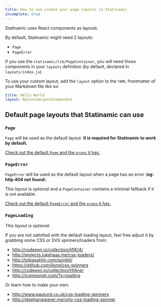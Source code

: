 ```yaml
---
title: How to use create your page layouts in Statinamic
incomplete: true
---
```


Statinamic uses React components as layouts.

By default, Statinamic might need 2 layouts:

- `Page`
- `PageError`

If you use the `statinamic/lib/PageContainer`, you will need those components in
your `layouts` definition (by default, declared in `layouts/index.js`).

To use your custom layout, add the `layout` option to the `YAML` frontmatter of
your Markdown file like so:

```yaml
title: Hello World
layout: MyCustomLayoutComponent
```

## Default page layouts that Statinamic can use

### `Page`

`Page` will be used as the default layout.
**It is required for Statinamic to work by default.**

[Check out the default `Page` and the `props` it has.](https://github.com/MoOx/statinamic/blob/master/boilerplate/web_modules/layouts/Page/index.js)

### `PageError`

`PageError` will be used as the default layout when a page has an error
(**eg: http 404 not found**).

_This layout is optional_ and a `PageContainer` contains a minimal fallback if
it is not available.

[Check out the default `PageError` and the `props` it has.](https://github.com/MoOx/statinamic/blob/master/boilerplate/web_modules/layouts/PageError/index.js)

### `PageLoading`

_This layout is optional_.

If you are not satisfied with the default loading layout, feel free
adjust it by grabbing some CSS or SVG spinners/loaders from:

- http://codepen.io/collection/jifIK/4/
- http://projects.lukehaas.me/css-loaders/
- http://tobiasahlin.com/spinkit/
- https://github.com/jlong/css-spinners
- http://codepen.io/collection/HtAne/
- http://iconmonstr.com/?s=loading

Or learn how to make your own:

- http://www.paulund.co.uk/css-loading-spinners
- http://stephanwagner.me/only-css-loading-spinner
